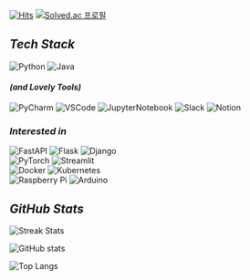 [![Hits](https://hits.seeyoufarm.com/api/count/incr/badge.svg?url=https%3A%2F%2Fgithub.com%2FRADM90&count_bg=%23ED7C76&title_bg=%23252333&icon=github.svg&icon_color=%23E7E7E7&title=Visitors&edge_flat=false)](https://hits.seeyoufarm.com)
[![Solved.ac 프로필](http://mazassumnida.wtf/api/mini/generate_badge?boj=cvsusup)](https://solved.ac/cvsusup)

## *Tech Stack*
[//]: # (Default Form)
[//]: # (https://img.shields.io/badge/<LABEL>-<MESSAGE>-<BACKGROUND-COLOR>?logo=<LOGO>&logoColor=<LOGO-COLOR>&style=<STYLE>)
![Python](https://img.shields.io/badge/Python-3776AB?logo=Python&logoColor=white&style=for-the-badge)
![Java](https://img.shields.io/badge/Java-007396?slogo=Java&logoColor=white&style=for-the-badge)

#### *(and Lovely Tools)*
![PyCharm](https://img.shields.io/badge/PyCharm-000000?logo=PyCharm&logoColor=white&style=for-the-badge)
![VSCode](https://img.shields.io/badge/VSCode-007ACC?logo=Visual%20Studio%20Code&logoColor=white&style=for-the-badge)
![JupyterNotebook](https://img.shields.io/badge/Jupyter%20Notebook-F37626?logo=Jupyter&logoColor=white&style=for-the-badge)
![Slack](https://img.shields.io/badge/Slack-4A154B?logo=Slack&logoColor=white&style=for-the-badge)
![Notion](https://img.shields.io/badge/Notion-FFFFFF?logo=Notion&logoColor=black&style=for-the-badge)

### *Interested in*
![FastAPI](https://img.shields.io/badge/FastAPI-009688?logo=FastAPI&logoColor=white&style=for-the-badge)
![Flask](https://img.shields.io/badge/Flask-000000?logo=Flask&logoColor=white&style=for-the-badge)
![Django](https://img.shields.io/badge/Django-092E20?logo=Django&logoColor=white&style=for-the-badge)
<br>
![PyTorch](https://img.shields.io/badge/PyTorch-EE4C2C?logo=PyTorch&logoColor=white&style=for-the-badge)
![Streamlit](https://img.shields.io/badge/Streamlit-FF4B4B?logo=Streamlit&logoColor=white&style=for-the-badge)
<br>
![Docker](https://img.shields.io/badge/Docker-2496ED?logo=Docker&logoColor=white&style=for-the-badge)
![Kubernetes](https://img.shields.io/badge/Kubernetes-326CE5?logo=Kubernetes&logoColor=white&style=for-the-badge)
<br>
![Raspberry Pi](https://img.shields.io/badge/Raspberry%20Pi-A22846?logo=Raspberry%20Pi&logoColor=white&style=for-the-badge)
![Arduino](https://img.shields.io/badge/Arduino-00979D?logo=Arduino&logoColor=white&style=for-the-badge)


## *GitHub Stats*
[//]: # (Theme Options)
[//]: # (https://github.com/anuraghazra/github-readme-stats/blob/master/themes/README.md)
![Streak Stats](https://github-readme-streak-stats.herokuapp.com/?user=RADM90&theme=dark)

![GitHub stats](https://github-readme-stats.vercel.app/api?username=radm90&show_icons=true&theme=vision-friendly-dark)

![Top Langs](https://github-readme-stats.vercel.app/api/top-langs/?username=radm90&layout=compact&theme=vision-friendly-dark)

[//]: # (![Top Langs]&#40;https://github-readme-stats.vercel.app/api/top-langs/?username=RADM90&show_icons=true&theme=vision-friendly-dark&#41;)

